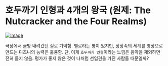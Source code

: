 # 호두까기 인형과 4개의 왕국 (원제: The Nutcracker and the Four Realms)

[![image][google_image_nutcracker]][google_movie_nutcracker]

극장에서 금방 내려갔던 걸로 기억함. 별로라는 평이 있지만, 상상속의 세계를 영상으로 만드는 디즈니의 능력은 훌륭함. 단, 이게 `호두까기 인형`이라는 느낌은 음악을 제외하면 전혀 들지 않음. 평가가 좋지 않은 것이 나처럼 선입견을 가진 사람들 때문일까?

[google_image_nutcracker]: <https://lh3.googleusercontent.com/W0L6plIShgyc-sjHmjr8lgKLNoDmbngDGA98TO3N2XXxVx6_CujguFNowwM99mPlQr8=w200-h200-rw>
[google_movie_nutcracker]: <https://play.google.com/store/movies/details/%ED%98%B8%EB%91%90%EA%B9%8C%EA%B8%B0_%EC%9D%B8%ED%98%95%EA%B3%BC_%EB%84%A4%EA%B0%9C%EC%9D%98_%EC%99%95%EA%B5%AD_%EC%9E%90%EB%A7%89%ED%8C%90?id=7v9rbqjFSLk> "Google Movie: 호두까기 인형과 네개의 왕국 (자막판)"
